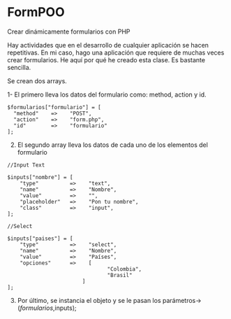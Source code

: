 FormPOO
=======

Crear dinámicamente formularios con PHP

Hay actividades que en el desarrollo de cualquier aplicación se hacen repetitivas. 
En mi caso, hago una aplicación que requiere de muchas veces crear formularios. 
He aquí por qué he creado esta clase. Es bastante sencilla.

Se crean dos arrays.

  1- El primero lleva los datos del formulario como: method, action y id.
    
    $formularios["formulario"] = [
  	  "method"    =>    "POST",
  	  "action"    =>    "form.php",
  	  "id"        =>    "formulario"
    ];
  
  2. El segundo array lleva los datos de cada uno de los elementos del formulario
  
    //Input Text

  	$inputs["nombre"] = [
  		"type"          =>    "text",
  		"name"          =>    "Nombre",
  		"value"         =>    "",
  		"placeholder"   =>    "Pon tu nombre",
  		"class"         =>    "input",
  	];
  
  	//Select
  	
  	$inputs["paises"] = [
  		"type"          =>    "select",
  		"name"          =>    "Nombre",
  		"value"         =>    "Países",
  		"opciones"      =>    [
                        			"Colombia",
                        			"Brasil"
  	                      	]
  	];
  	
  3. Por último, se instancia el objeto y se le pasan los parámetros->($formularios,$inputs);
